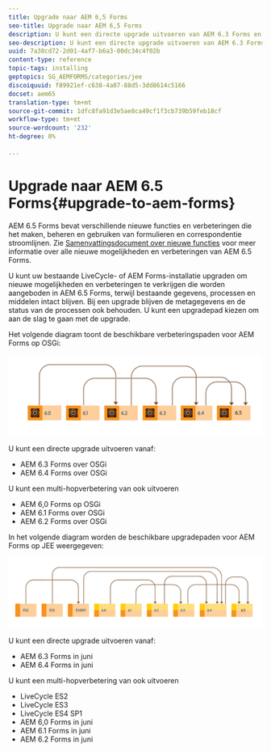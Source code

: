 ```yaml
---
title: Upgrade naar AEM 6,5 Forms
seo-title: Upgrade naar AEM 6,5 Forms
description: U kunt een directe upgrade uitvoeren van AEM 6.3 Forms en AEM 6.4 Forms naar AEM 6.5 Forms.
seo-description: U kunt een directe upgrade uitvoeren van AEM 6.3 Forms en AEM 6.4 Forms naar AEM 6.5 Forms.
uuid: 7a38cd72-2d01-4af7-b6a3-00dc34c4f02b
content-type: reference
topic-tags: installing
geptopics: SG_AEMFORMS/categories/jee
discoiquuid: f89921ef-c638-4a07-88d5-3dd8614c5166
docset: aem65
translation-type: tm+mt
source-git-commit: 1dfc8fa91d3e5ae8ca49cf1f3cb739b59feb18cf
workflow-type: tm+mt
source-wordcount: '232'
ht-degree: 0%

---
```



# Upgrade naar AEM 6.5 Forms{#upgrade-to-aem-forms}

AEM 6.5 Forms bevat verschillende nieuwe functies en verbeteringen die het maken, beheren en gebruiken van formulieren en correspondentie stroomlijnen. Zie [Samenvattingsdocument over nieuwe functies](../../forms/using/whats-new.md) voor meer informatie over alle nieuwe mogelijkheden en verbeteringen van AEM 6.5 Forms.

U kunt uw bestaande LiveCycle- of AEM Forms-installatie upgraden om nieuwe mogelijkheden en verbeteringen te verkrijgen die worden aangeboden in AEM 6.5 Forms, terwijl bestaande gegevens, processen en middelen intact blijven. Bij een upgrade blijven de metagegevens en de status van de processen ook behouden. U kunt een upgradepad kiezen om aan de slag te gaan met de upgrade.

Het volgende diagram toont de beschikbare verbeteringspaden voor AEM Forms op OSGi:

![](do-not-localize/osgi-upgrade-path.png)

U kunt een directe upgrade uitvoeren vanaf:

* AEM 6.3 Forms over OSGi
* AEM 6.4 Forms over OSGi

U kunt een multi-hopverbetering van ook uitvoeren

* AEM 6,0 Forms op OSGi
* AEM 6.1 Forms over OSGi
* AEM 6.2 Forms over OSGi

In het volgende diagram worden de beschikbare upgradepaden voor AEM Forms op JEE weergegeven:

![](do-not-localize/jee-upgrade-6-5.png)

U kunt een directe upgrade uitvoeren vanaf:

* AEM 6.3 Forms in juni
* AEM 6.4 Forms in juni

U kunt een multi-hopverbetering van ook uitvoeren

* LiveCycle ES2
* LiveCycle ES3
* LiveCycle ES4 SP1
* AEM 6,0 Forms in juni
* AEM 6.1 Forms in juni
* AEM 6.2 Forms in juni

<!--
[Work in Progress]

Migration involves moving only assets (PDF, XDP, images, adaptive forms, correspondence management assets) from one server to another - processes (LCA), settings, configurations, and a few other pieces of metadata are not migrated. Perform the following steps to migrate to AEM 6.3 Forms:

1. Set up a fresh environment of [AEM 6.3 Forms](https://adobe.com/go/learn_aemforms_documentation_63).
1. Move XDP or other compatible assets to the freshly set instance. For detailed instructions, see [Importing and exporting assets to AEM Forms](../../forms/using/import-export-forms-templates.md). [
   ](../../forms/using/import-export-forms-templates.md)
1. Build the required services, if any.

   For example, if you are using AEM Forms on JEE Document Services, changes are required in the code to use document services available in AEM Forms on OSGi.

1. Perform post-installation activities:

    * **Run Migration Utility**

      The migration utility makes the adaptive forms and correspondence management assets of earlier versions compatible with AEM 6.3 forms. You can download the utility from AEM Software Distribution. For step-by-step information to configure and use the migration utility, see [migration utility](../../forms/using/migration-utility.md) documentation.

    * **Reconfigure Adobe Sign**

      If you had Adobe Sign configured in the previous version of AEM Forms, then reconfigure Adobe Sign from AEM Cloud services. For more details, see [Integrate Adobe Sign with AEM Forms](../../forms/using/adobe-sign-integration-adaptive-forms.md).

      Moreover, AEM 6.3 Forms release has introduced many new Adobe Sign features. For step-by-step information to use Adobe Sign, see [Using Adobe Sign in an adaptive form](../../forms/using/working-with-adobe-sign.md).

    * **Reconfigure analytics and reports**

      In AEM 6.3 Forms, traffic variable for source and success event for impression are not available. So, when you upgrade to AEM 6.3 Forms, AEM Forms stops sending data to Adobe Analytics server and analytics reports for adaptive forms are not available. Moreover, AEM 6.3 Forms introduces traffic variable for the version of form analytics and success event for the amount of time spent on a field. So, reconfigure analytics and reports for your AEM Forms environment. For detailed steps, see [Configuring analytics and reports](../../forms/using/configure-analytics-forms-documents.md).

      Methods to calculate average fill time for forms and average read time for have changed. So, when you upgrade to AEM 6.3 forms, older data (data from previous AEM Forms release) for these metrics is available only in Adobe Analytics. It is not visible in AEM Forms analytics reports. For these metrics, AEM Forms analytics reports display data which is captured after performing the upgrade.
      
      -->
